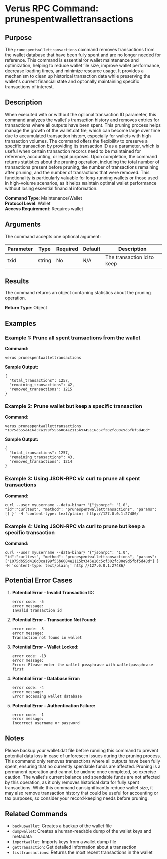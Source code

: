 # Verus RPC Command: prunespentwallettransactions

## Purpose
The `prunespentwallettransactions` command removes transactions from the wallet database that have been fully spent and are no longer needed for reference. This command is essential for wallet maintenance and optimization, helping to reduce wallet file size, improve wallet performance, decrease loading times, and minimize resource usage. It provides a mechanism to clean up historical transaction data while preserving the wallet's current financial state and optionally maintaining specific transactions of interest.

## Description
When executed with or without the optional transaction ID parameter, this command analyzes the wallet's transaction history and removes entries for transactions where all outputs have been spent. This pruning process helps manage the growth of the wallet.dat file, which can become large over time due to accumulated transaction history, especially for wallets with high transaction volumes. The command offers the flexibility to preserve a specific transaction by providing its transaction ID as a parameter, which is useful when certain transaction records need to be maintained for reference, accounting, or legal purposes. Upon completion, the command returns statistics about the pruning operation, including the total number of transactions present before pruning, the number of transactions remaining after pruning, and the number of transactions that were removed. This functionality is particularly valuable for long-running wallets or those used in high-volume scenarios, as it helps maintain optimal wallet performance without losing essential financial information.

**Command Type**: Maintenance/Wallet  
**Protocol Level**: Wallet  
**Access Requirement**: Requires wallet

## Arguments
The command accepts one optional argument:

| Parameter | Type | Required | Default | Description |
|-----------|------|----------|---------|-------------|
| txid | string | No | N/A | The transaction id to keep |

## Results
The command returns an object containing statistics about the pruning operation.

**Return Type**: Object

## Examples

### Example 1: Prune all spent transactions from the wallet

**Command:**
```
verus prunespentwallettransactions
```

**Sample Output:**
```
{
  "total_transactions": 1257,
  "remaining_transactions": 42,
  "removed_transactions": 1215
}
```

### Example 2: Prune wallet but keep a specific transaction

**Command:**
```
verus prunespentwallettransactions "1075db55d416d3ca199f55b6084e2115b9345e16c5cf302fc80e9d5fbf5d48d"
```

**Sample Output:**
```
{
  "total_transactions": 1257,
  "remaining_transactions": 43,
  "removed_transactions": 1214
}
```

### Example 3: Using JSON-RPC via curl to prune all spent transactions

**Command:**
```
curl --user myusername --data-binary '{"jsonrpc": "1.0", "id":"curltest", "method": "prunespentwallettransactions", "params": [] }' -H 'content-type: text/plain;' http://127.0.0.1:27486/
```

### Example 4: Using JSON-RPC via curl to prune but keep a specific transaction

**Command:**
```
curl --user myusername --data-binary '{"jsonrpc": "1.0", "id":"curltest", "method": "prunespentwallettransactions", "params": ["1075db55d416d3ca199f55b6084e2115b9345e16c5cf302fc80e9d5fbf5d48d"] }' -H 'content-type: text/plain;' http://127.0.0.1:27486/
```

## Potential Error Cases

1. **Potential Error - Invalid Transaction ID:**
   ```
   error code: -5
   error message:
   Invalid transaction id
   ```

2. **Potential Error - Transaction Not Found:**
   ```
   error code: -5
   error message:
   Transaction not found in wallet
   ```

3. **Potential Error - Wallet Locked:**
   ```
   error code: -13
   error message:
   Error: Please enter the wallet passphrase with walletpassphrase first
   ```

4. **Potential Error - Database Error:**
   ```
   error code: -4
   error message:
   Error accessing wallet database
   ```

5. **Potential Error - Authentication Failure:**
   ```
   error code: -1
   error message:
   Incorrect username or password
   ```

## Notes
Please backup your wallet.dat file before running this command to prevent potential data loss in case of unforeseen issues during the pruning process. This command only removes transactions where all outputs have been fully spent, ensuring that no currently spendable funds are affected. Pruning is a permanent operation and cannot be undone once completed, so exercise caution. The wallet's current balance and spendable funds are not affected by this operation, as it only removes historical data for fully spent transactions. While this command can significantly reduce wallet size, it may also remove transaction history that could be useful for accounting or tax purposes, so consider your record-keeping needs before pruning.

## Related Commands
- `backupwallet`: Creates a backup of the wallet file
- `dumpwallet`: Creates a human-readable dump of the wallet keys and metadata
- `importwallet`: Imports keys from a wallet dump file
- `gettransaction`: Get detailed information about a transaction
- `listtransactions`: Returns the most recent transactions in the wallet